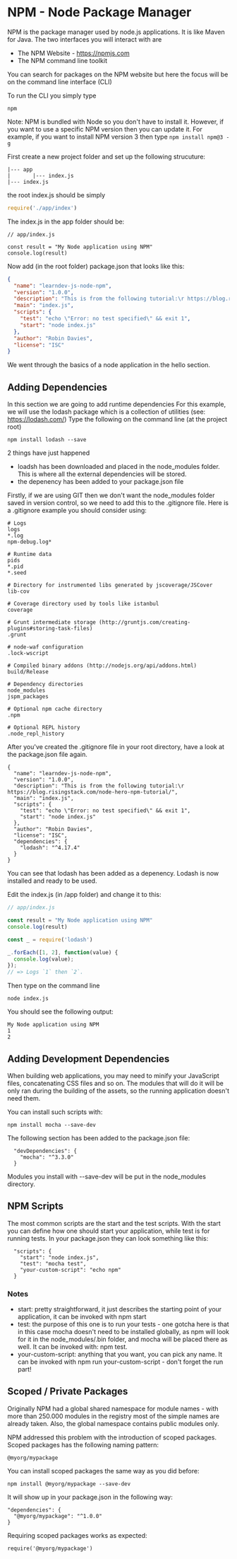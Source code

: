 # NPM - Node Package Manager

NPM is the package manager used by node.js applications.
It is like Maven for Java.
The two interfaces you will interact with are
* The NPM Website - https://npmjs.com
* The NPM command line toolkit

You can search for packages on the NPM website but here the focus will be on the command line interface (CLI)

To run the CLI you simply type
```
npm
```

Note: NPM is bundled with Node so you don't have to install it. However, if you want to use a specific NPM version then you can update it. 
For example, if you want to install NPM version 3 then type ```npm install npm@3 -g```

First create a new project folder and set up the following strucuture:
```
|--- app
|       |--- index.js
|--- index.js
```

the root index.js should be simply
```js
require('./app/index')
```

The index.js in the app folder should be:
```
// app/index.js

const result = "My Node application using NPM"
console.log(result) 
```

Now add (in the root folder) package.json that looks like this:
```json
{
  "name": "learndev-js-node-npm",
  "version": "1.0.0",
  "description": "This is from the following tutorial:\r https://blog.risingstack.com/node-hero-npm-tutorial/",
  "main": "index.js",
  "scripts": {
    "test": "echo \"Error: no test specified\" && exit 1",
	"start": "node index.js"
  },
  "author": "Robin Davies",
  "license": "ISC"
}
```

We went through the basics of a node application in the hello section.

## Adding Dependencies
In this section we are going to add runtime dependencies
For this example, we will use the lodash package which is a collection of utilities (see: https://lodash.com/)
Type the following on the command line (at the project root)
```
npm install lodash --save 
```

2 things have just happened
* loadsh has been downloaded and placed in the node_modules folder. This is where all the external dependencies will be stored.
* the depenency has been added to your package.json file

Firstly, if we are using GIT then we don't want the node_modules folder saved in version control, so we need to add this to the .gitignore file.
Here is a .gitignore example you should consider using:
```
# Logs
logs
*.log
npm-debug.log*

# Runtime data
pids
*.pid
*.seed

# Directory for instrumented libs generated by jscoverage/JSCover
lib-cov

# Coverage directory used by tools like istanbul
coverage

# Grunt intermediate storage (http://gruntjs.com/creating-plugins#storing-task-files)
.grunt

# node-waf configuration
.lock-wscript

# Compiled binary addons (http://nodejs.org/api/addons.html)
build/Release

# Dependency directories
node_modules
jspm_packages

# Optional npm cache directory
.npm

# Optional REPL history
.node_repl_history
```

After you've created the .gitignore file in your root directory, have a look at the package.json file again.
```
{
  "name": "learndev-js-node-npm",
  "version": "1.0.0",
  "description": "This is from the following tutorial:\r https://blog.risingstack.com/node-hero-npm-tutorial/",
  "main": "index.js",
  "scripts": {
    "test": "echo \"Error: no test specified\" && exit 1",
    "start": "node index.js"
  },
  "author": "Robin Davies",
  "license": "ISC",
  "dependencies": {
    "lodash": "^4.17.4"
  }
}
```
You can see that lodash has been added as a depenency. 
Lodash is now installed and ready to be used.

Edit the index.js (in /app folder) and change it to this:
```js
// app/index.js

const result = "My Node application using NPM"
console.log(result) 

const _ = require('lodash')

_.forEach([1, 2], function(value) {
  console.log(value);
});
// => Logs `1` then `2`.
```

Then type on the command line
```
node index.js
```

You should see the following output:
```
My Node application using NPM
1
2
```


## Adding Development Dependencies
When building web applications, you may need to minify your JavaScript files, concatenating CSS files and so on. 
The modules that will do it will be only ran during the building of the assets, so the running application doesn't need them.

You can install such scripts with:
```
npm install mocha --save-dev  
```

The following section has been added to the package.json file:
```
  "devDependencies": {
    "mocha": "^3.3.0"
  }
```

Modules you install with --save-dev will be put in the node_modules directory.


## NPM Scripts
The most common scripts are the start and the test scripts. 
With the start you can define how one should start your application, while test is for running tests. In your package.json they can look something like this:
```
  "scripts": {
    "start": "node index.js",
    "test": "mocha test",
    "your-custom-script": "echo npm"
  }
```
### Notes
* start: pretty straightforward, it just describes the starting point of your application, it can be invoked with npm start
* test: the purpose of this one is to run your tests - one gotcha here is that in this case mocha doesn't need to be installed globally, as npm will look for it in the node_modules/.bin folder, and mocha will be placed there as well. It can be invoked with: npm test.
* your-custom-script: anything that you want, you can pick any name. It can be invoked with npm run your-custom-script - don't forget the run part!

## Scoped / Private Packages
Originally NPM had a global shared namespace for module names - with more than 250.000 modules in the registry most of the simple names are already taken. 
Also, the global namespace contains public modules only.

NPM addressed this problem with the introduction of scoped packages. Scoped packages has the following naming pattern:

```
@myorg/mypackage
```

You can install scoped packages the same way as you did before:

```
npm install @myorg/mypackage --save-dev  
```

It will show up in your package.json in the following way:

```
"dependencies": {
  "@myorg/mypackage": "^1.0.0"
}
```

Requiring scoped packages works as expected:

```
require('@myorg/mypackage')  
```
